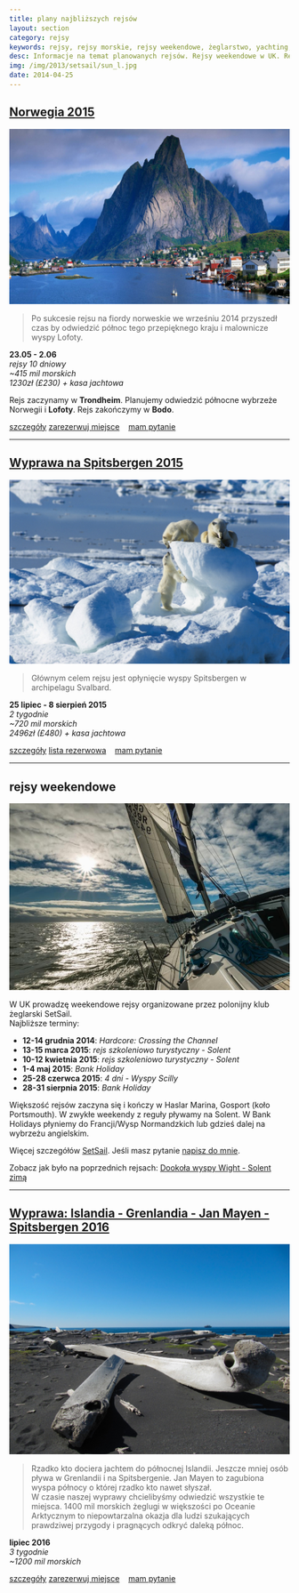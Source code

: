 ```yaml
---
title: plany najbliższych rejsów
layout: section
category: rejsy
keywords: rejsy, rejsy morskie, rejsy weekendowe, żeglarstwo, yachting, jachting, Portugalia, Galicia, Hiszpania, Norwegia, Grecja, Spitsbergen
desc: Informacje na temat planowanych rejsów. Rejsy weekendowe w UK. Rejs wielkanocny w Portugalii i hiszpańskiej Galicji. Rejsy do Norwegii i Grecji. 
img: /img/2013/setsail/sun_l.jpg
date: 2014-04-25
---
```



[Norwegia 2015](/norwegia-2015/) 
----------------------------

[![norwegia](/img/2014/norwegia/Reine-Lofoten-Islands-Norway.jpg)](/norwegia-2015/) 

> Po sukcesie rejsu na fiordy norweskie we wrześniu 2014 przyszedł czas by odwiedzić północ tego przepięknego kraju i malownicze wyspy Lofoty.

**23.05 - 2.06**  
*rejsy 10 dniowy*  
*~415 mil morskich*  
*1230zł (£230) + kasa jachtowa*

Rejs zaczynamy w **Trondheim**. Planujemy odwiedzić północne wybrzeże Norwegii i **Lofoty**. Rejs zakończymy w **Bodo**.

<p>
<a role="button" href="/norwegia-2015/" type="button" class="btn btn-xs btn-primary">szczegóły</a>
<a role="button" href="/rejsy/rezerwacja.html" type="button" class="btn btn-xs btn-danger pull-right">zarezerwuj miejsce</a>
<span class="pull-right" >&nbsp;&nbsp;</span>
<a role="button" href="/rejsy/pytanie.html" type="button" class="btn btn-xs btn-success pull-right">mam pytanie</a>         
<br>
</p>

----------------------------------------------------

[Wyprawa na Spitsbergen 2015](/wyprawa-polonijna-na-spitsbergen-2015)
------------------------------------------------------------------------------

[![Spitsbergen](/img/2014/norwegia/spitsbergen_mis.jpg)](/wyprawa-polonijna-na-spitsbergen-2015/) 

> Głównym celem rejsu jest opłynięcie wyspy Spitsbergen w archipelagu Svalbard.  

**25 lipiec - 8 sierpień 2015**   
*2 tygodnie*  
*~720 mil morskich*  
*2496zł (£480) + kasa jachtowa*  

<p>
<a role="button" href="/wyprawa-polonijna-na-spitsbergen-2015/" type="button" class="btn btn-xs btn-primary">szczegóły</a>
<a role="button" href="/rejsy/rezerwacja.html" type="button" class="btn btn-xs btn-danger pull-right">lista rezerwowa</a>
<span class="pull-right" >&nbsp;&nbsp;</span>
<a role="button" href="/rejsy/pytanie.html" type="button" class="btn btn-xs btn-success pull-right">mam pytanie</a>         
<br>
</p>


----------------------------------------------------

rejsy weekendowe
-----------------

[![Solent zimą](/img/2013/setsail/sun_l.jpg)](/dookola-wight-solent-zima/) 

W UK prowadzę weekendowe rejsy organizowane przez polonijny klub żeglarski SetSail.  
Najbliższe terminy:  

* **12-14 grudnia 2014**: *Hardcore: Crossing the Channel*
* **13-15 marca 2015**: *rejs szkoleniowo turystyczny - Solent*
* **10-12 kwietnia 2015**: *rejs szkoleniowo turystyczny - Solent*
* **1-4 maj 2015**: *Bank Holiday*
* **25-28 czerwca 2015**: *4 dni - Wyspy Scilly*
* **28-31 sierpnia 2015**: *Bank Holiday*

Większość rejsów zaczyna się i kończy w Haslar Marina, Gosport (koło Portsmouth). 
W zwykłe weekendy z reguły pływamy na Solent. W Bank Holidays płyniemy do Francji/Wysp Normandzkich lub gdzieś dalej na wybrzeżu angielskim.

Więcej szczegółów [SetSail](http://setsail.org.uk). Jeśli masz pytanie [napisz do mnie](/rejsy/rezerwacja.md).

Zobacz jak było na poprzednich rejsach: [Dookoła wyspy Wight - Solent zimą](/dookola-wight-solent-zima/)

----------------------------------------------------

[Wyprawa: Islandia - Grenlandia - Jan Mayen - Spitsbergen 2016](/jan-mayen-2016)
------------------------------------------------------------------------------

[![Jan Mayen](/img/2014/jan_mayen/jan_mayen_wieloryby.jpg)](/jan-mayen-2016)

> Rzadko kto dociera jachtem do północnej Islandii. Jeszcze mniej osób pływa w Grenlandii i na Spitsbergenie. 
> Jan Mayen to zagubiona wyspa północy o której rzadko kto nawet słyszał.  
> W czasie naszej wyprawy chcielibyśmy odwiedzić wszystkie te miejsca. 1400 mil morskich żeglugi w większości po Oceanie Arktycznym 
> to niepowtarzalna okazja dla ludzi szukających prawdziwej przygody i pragnących odkryć daleką północ. 

**lipiec 2016**   
*3 tygodnie*  
*~1200 mil morskich*  

<p>
<a role="button" href="/wyprawa-polonijna-na-spitsbergen-2015/" type="button" class="btn btn-xs btn-primary">szczegóły</a>
<a role="button" href="/rejsy/rezerwacja.html" type="button" class="btn btn-xs btn-danger pull-right">zarezerwuj miejsce</a>
<span class="pull-right" >&nbsp;&nbsp;</span>
<a role="button" href="/rejsy/pytanie.html" type="button" class="btn btn-xs btn-success pull-right">mam pytanie</a>         
<br>
</p>






